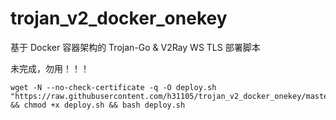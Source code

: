 # trojan_v2_docker_onekey
基于 Docker 容器架构的 Trojan-Go &amp; V2Ray WS TLS 部署脚本

未完成，勿用！！！

```
wget -N --no-check-certificate -q -O deploy.sh "https://raw.githubusercontent.com/h31105/trojan_v2_docker_onekey/master/deploy.sh" && chmod +x deploy.sh && bash deploy.sh
```
